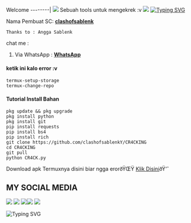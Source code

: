 Welcome
--------|
![](https://media.tenor.com/iVCiM9W7cvYAAAAd/welcome.gif)
Sebuah tools untuk mengekrek :v
![](https://komarev.com/ghpvc/?username=CR4CKING&color=yellow)
[![Typing SVG](https://readme-typing-svg.herokuapp.com?duration=3000&lines=Welcome+to+script+tool)](https://git.io/typing-svg)
>
Nama Pembuat SC: [**clashofsablenk**](https://github.com/clashofsablenkY)
> 
```
Thanks to : Angga Sablenk
```
>
chat me :
1. Via WhatsApp : [**WhatsApp**](https://wa.me/6285693462403)
>
#### ketik ini kalo error :v
```
termux-setup-storage
termux-change-repo
```
#### Tutorial Install Bahan
```
pkg update && pkg upgrade
pkg install python
pkg install git
pip install requests
pip install bs4
pip install rich
git clone https://github.com/clashofsablenkY/CR4CKING
cd CR4CKING
git pull
python CR4CK.py
```


Download apk Termuxnya disini biar ngga erorðŸŒŸ
[Klik Disini](https://www.mediafire.com/download/4tyiexsyaw48mop)ðŸ‘ˆ
## MY SOCIAL MEDIA
[![](https://img.shields.io/badge/Github-black?logo=Github&logoColor=black&labelColor=white)](https://github.com/clashofsablenkY) [![](https://img.shields.io/badge/Twitter-blue?logo=Twitter&logoColor=White&labelColor=white)](https://mobile.twitter.com/fazrys)
[![](https://img.shields.io/badge/Facebook-blue?logo=Facebook&logoColor=blue&labelColor=white)](https://www.facebook.com/Fazry)[![](https://img.shields.io/badge/Instagram-red?logo=Instagram&logoColor=red&labelColor=white)](https://www.instagram.com/fazryS) [![](https://img.shields.io/badge/Whatsapp-CHAT-red?logo=Whatsapp&logoColor=Brightgreen&labelColor=white)](https://wa.me/6283109115523text=Asalamualaikum+kak+pajri+ganteng)

![Typing SVG](https://readme-typing-svg.herokuapp.com?lines=Selamat+Bersenang-senang....!+)
